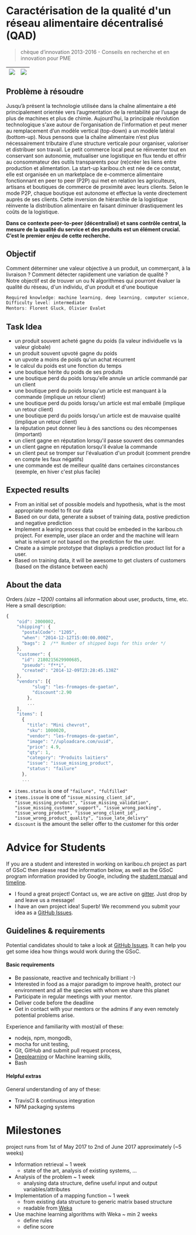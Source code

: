 # Caractérisation de la qualité d'un réseau alimentaire décentralisé (QAD)
> chèque d’innovation 2013-2016 - Conseils en recherche et en innovation pour PME

|![](https://www.kti.admin.ch/kti/fr/_jcr_content/logo/image.imagespooler.png/1433344096335/logo.png)   | ![](http://campus.hesge.ch/milano2015/img/logos/logohepia.png)  |
|---|---|


## Problème à résoudre

Jusqu’à présent la technologie utilisée dans la chaîne alimentaire a été principalement orientée vers
l’augmentation de la rentabilité par l’usage de plus de machines et plus de chimie. Aujourd’hui, la
principale révolution technologique s'axe autour de l’organisation de l’information et peut mener au
remplacement d’un modèle vertical (top-down) a un modèle latéral (bottom-up). Nous pensons que la
chaîne alimentaire n’est plus nécessairement tributaire d’une structure verticale pour organiser, valoriser
et distribuer son travail. Le petit commerce local peut se réinventer tout en conservant son autonomie,
mutualiser une logistique en flux tendu et offrir au consommateur des outils transparents pour (re)créer
les liens entre production et alimentation.
La start-up karibou.ch est née de ce constat, elle est organisée en un marketplace de e-commerce
alimentaire fonctionnant en peer to peer (P2P) qui met en relation les agriculteurs, artisans et boutiques
de commerce de proximité avec leurs clients. Selon le mode P2P, chaque boutique est autonome et
effectue la vente directement auprès de ses clients. Cette inversion de hiérarchie de la logistique
réinvente la distribution alimentaire en faisant diminuer drastiquement les coûts de la logistique.

**Dans ce contexte peer-to-peer (décentralisé) et sans contrôle central, la mesure de la qualité du
service et des produits est un élément crucial. C’est le premier enjeu de cette recherche.**


## Objectif
Comment déterminer une valeur objective à un produit, un commerçant, à la livraison ? Comment
détecter rapidement une variation de qualité ?  
Notre objectif est de trouver un ou N algorithmes qui pourront évaluer la qualité du réseau, d'un individu, d'un produit et d'une boutique

``` javascript
Required knowledge: machine learning, deep learning, computer science, nodejs, npm, mongodb
Difficulty level: intermediate
Mentors: Florent Gluck, Olivier Evalet
```


## Task Idea
* un produit souvent acheté gagne du poids (la valeur individuelle vs la valeur globale)
* un produit souvent upvoté gagne du poids
* un upvote a moins de poids qu'un achat récurrent
* le calcul du poids est une fonction du temps
* une boutique hérite du poids de ses produits
* une boutique perd du poids lorsqu'elle annule un article commandé par un client
* une boutique perd du poids lorsqu'un article est manquant à la commande (implique un retour client)
* une boutique perd du poids lorsqu'un article est mal emballé (implique un retour client)
* une boutique perd du poids lorsqu'un article est de mauvaise qualité (implique un retour client)
* la réputation peut donner lieu à des sanctions ou des récompenses (important)
* un client gagne en réputation lorsqu'il passe souvent des commandes
* un client gagne en réputation lorsqu'il évalue la commande
* un client peut se tromper sur l'évaluation d'un produit (comment prendre en compte les faux négatifs)
* une commande est de meilleur qualité dans certaines circonstances (exemple, en hiver c'est plus facile)

## Expected results
* From an initial set of possible models and hypothesis, what is the most appropriate model to fit our data
* Based on our data, generate a subset of training data, postive prediction and negative prediction
* Implement a learing process that could be embeded in the karibou.ch project. For exemple, user place an order and the machine will learn what is relvant or not based on the prediction for the user.
* Create a a simple prototype that displays a prediction product list for a user. 
* Based on training data, it will be awesome to get clusters of customers (based on the distance between each)

## About the data
Orders *(size ~1200)* contains all information about user, products, time, etc. Here a small description:
``` javascript
{
    "oid": 2000002,
    "shipping": {
      "postalCode": "1205",
      "when": "2014-12-12T15:00:00.000Z",
      "bags": 2  /** Number of shipped bags for this order */
    },
    "customer": {
      "id": 2180215629900685,
      "pseudo": "f**i",
      "created": "2014-12-09T23:28:45.138Z"
    },
    "vendors": [{
          "slug": "les-fromages-de-gaetan",
          "discount":2.90
        },
        ...
    ],
    "items": [
      {
        "title": "Mini chevrot",
        "sku": 1000020,
        "vendor": "les-fromages-de-gaetan",
        "image": "//uploadcare.com/uuid",
        "price": 4.9,
        "qty": 1,
        "category": "Produits laitiers"
        "issue": "issue_missing_product",
        "status": "failure"
      },
      ...
``` 
* `items.status` is one of `"failure", "fulfilled"`
* `items.issue` is one of `"issue_missing_client_id", "issue_missing_product", "issue_missing_validation", "issue_missing_customer_support", "issue_wrong_packing", "issue_wrong_product", "issue_wrong_client_id", "issue_wrong_product_quality", "issue_late_delivry"`
* `discount` is the amount the seller offer to the customer for this order

# Advice for Students

If you are a student and interested in working on karibou.ch project as part of GSoC then please read the information below, as well as the GSoC program information provided by Google, including the [student manual](https://developers.google.com/open-source/gsoc/resources/manual) and [timeline](https://developers.google.com/open-source/gsoc/timeline). 

* I found a great project! Contact us, we are active on [gitter](https://gitter.im/karibou-ch/). Just drop by and leave us a message!
* I have an own project idea!  Superb! We recommend you submit your idea as a [GitHub Issues](https://github.com/karibou-ch/karibou-ml-userx/issues).

## Guidelines & requirements
Potential candidates should to take a look at [GitHub Issues](https://github.com/karibou-ch/karibou-ml-userx/issues). It can help you get some idea how things would work during the GSoC.

#### Basic requirements

- Be passionate, reactive and technically brilliant :-)
- Interested in food as a major paradigm to improve health, protect our environment and all the species with whom we share this planet
- Participate in regular meetings with your mentor.
- Deliver code before the deadline
- Get in contact with your mentors or the admins if any even remotely potential problems arise.

Experience and familiarity with most/all of these:

- nodejs, npm, mongodb,
- mocha for unit testing,
- Git, GitHub and submit pull request process,
- [Deeplearning](https://classroom.udacity.com/courses/ud730/lessons/6370362152/concepts/63703142310923) or Machine learning skills,
- Bash

#### Helpful extras

General understanding of any of these:

- TravisCI & continuous integration
- NPM packaging systems


# Milestones
project runs from 1st of May 2017 to 2nd of June 2017 approximately (~5 weeks)
- Information retrieval ~ 1 week
  - state of the art, analysis of existing systems, ... 
- Analysis of the problem ~ 1 week
  - analysing data structure, define useful input and output variables/attributes
- Implementation of a mapping function ~ 1 week
  - from existing data structure to generic matrix based structure
  - readable from [Weka](http://www.cs.waikato.ac.nz/ml/weka/)
- Use machine learning algorithms with Weka ~ min 2 weeks
  - define rules
  - define score
